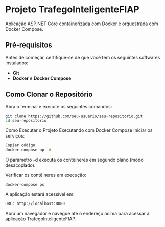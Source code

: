 # Projeto TrafegoInteligenteFIAP

Aplicação ASP.NET Core containerizada com Docker e orquestrada com Docker Compose.


## Pré-requisitos

Antes de começar, certifique-se de que você tem os seguintes softwares instalados:

- **Git**
- **Docker** e **Docker Compose**

## Como Clonar o Repositório

Abra o terminal e execute os seguintes comandos:

```bash
git clone https://github.com/seu-usuario/seu-repositorio.git
cd seu-repositorio
```
Como Executar o Projeto
Executando com Docker Compose
Iniciar os serviços:

```bash
Copiar código
docker-compose up -d
```
O parâmetro -d executa os contêineres em segundo plano (modo desacoplado).

Verificar os contêineres em execução:

```bash
docker-compose ps
```
A aplicação estará acessível em:
```bash
URL: http://localhost:8080
```
Abra um navegador e navegue até o endereço acima para acessar a aplicação TrafegoInteligenteFIAP.
